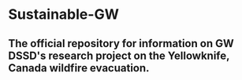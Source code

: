 # Sustainable-GW

## The official repository for information on GW DSSD's research project on the Yellowknife, Canada wildfire evacuation.
